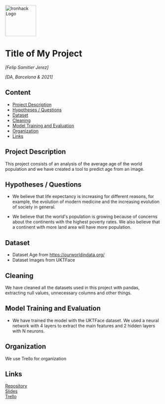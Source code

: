 <img src="https://bit.ly/2VnXWr2" alt="Ironhack Logo" width="100"/>

# Title of My Project
*[Felip Samitier Jerez]*

*[DA, Barcelona & 2021]*

## Content
- [Project Description](#project-description)
- [Hypotheses / Questions](#hypotheses-questions)
- [Dataset](#dataset)
- [Cleaning](#cleaning)
- [Model Training and Evaluation](#model-training-and-evaluation)
- [Organization](#organization)
- [Links](#links)

## Project Description
This project consists of an analysis of the average age of the world population and we have created a tool to predict age from an image.

## Hypotheses / Questions
* We believe that life expectancy is increasing for different reasons, for example, the evolution of modern medicine and the increasing evolution of society in general.

* We believe that the world's population is growing because of concerns about the continents with the highest poverty rates. We also believe that a continent with more land area will have more population.

## Dataset
* Dataset Age from https://ourworldindata.org/
* Dataset Images from UKTFace


## Cleaning
We have cleaned all the datasets used in this project with pandas, extracting null values, unnecessary columns and other things.

## Model Training and Evaluation
* We have trained the model with the UKTFace dataset. We used a neural network with 4 layers to extract the main features and 2 hidden layers with N neurons.

## Organization
We use Trello for organization

## Links

[Repository](https://github.com/FelipSamitier/Project-Week-8-Final-Project)  
[Slides](https://docs.google.com/presentation/d/1IvGhV_lRb3gpCpBd2uFrqwH0sIwlavo8aIEXZ30PMNE/edit?usp=sharing)  
[Trello](https://trello.com/b/fSTC7XlX/final-project)  
